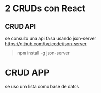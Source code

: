 # 2 CRUDs con React

## CRUD API
se consulto una api falsa usando json-server
https://github.com/typicode/json-server
>npm install -g json-server

# CRUD APP
se uso una lista como base de datos